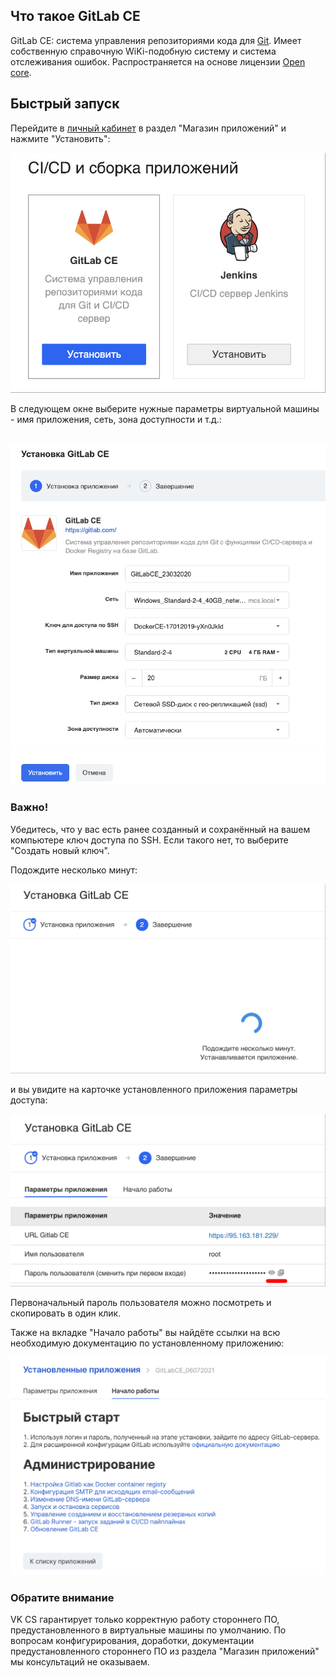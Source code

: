 Что такое GitLab CE
-------------------

GitLab CE: система управления репозиториями кода для [Git](https://ru.wikipedia.org/wiki/Git "Git"). Имеет собственную справочную WiKi-подобную систему и система отслеживания ошибок. Распространяется на основе лицензии [Open core](https://ru.wikipedia.org/wiki/Open_core).

Быстрый запуск
--------------

Перейдите в [личный кабинет](https://mcs.mail.ru/app/services/marketplace/) в раздел "Магазин приложений" и нажмите "Установить":

![](./assets/1547813566916-img-2019-01-17-08-37-32.png)

В следующем окне выберите нужные параметры виртуальной машины - имя приложения, сеть, зона доступности и т.д.:

 ![](./assets/1584988379582-1584988379581.png)

### Важно!

Убедитесь, что у вас есть ранее созданный и сохранённый на вашем компьютере ключ доступа по SSH. Если такого нет, то выберите "Создать новый ключ".

Подождите несколько минут:

![](./assets/1547813853642-img-2019-01-17-08-38-19.png)

и вы увидите на карточке установленного приложения параметры доступа:

![](./assets/1547813930168-img-2019-01-17-09-01-33.png)

Первоначальный пароль пользователя можно посмотреть и скопировать в один клик.

Также на вкладке "Начало работы" вы найдёте ссылки на всю необходимую документацию по установленному приложению:

![](./assets/1625579014488-1625579014488.png)

### Обратите внимание

VK CS гарантирует только корректную работу стороннего ПО, предустановленного в виртуальные машины по умолчанию. По вопросам конфигурирования, доработки, документации предустановленного стороннего ПО из раздела "Магазин приложений" мы консультаций не оказываем.